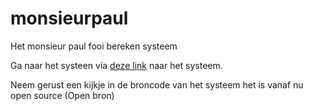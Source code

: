 # monsieurpaul
Het monsieur paul fooi bereken systeem

Ga naar het systeen via <a href="https://88697.stu.sd-lab.nl/MP/">deze link</a> naar het systeem.


Neem gerust een kijkje in de broncode van het systeem het is vanaf nu open source (Open bron)
